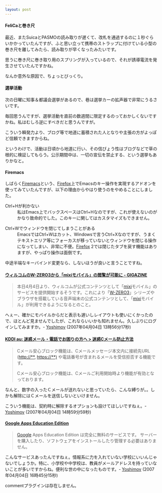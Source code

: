 ```yaml
---
layout: post
---
```

<h4>FeliCaと巻き尺</h4>
<p>最近、またSuicaとPASMOの読み取りが遅くて、改札を通過するのに１秒ぐらいかかっていたんですが、ふと思い立って携帯のストラップに付けている小型の巻き尺を離してみたら、読み取りが早くなったみたいです。</p>
<p>思うに巻き尺に巻き取り用のスプリングが入っているので、それが誘導電流を発生させていたんですかね。</p>
<p>なんか意外な原因で、ちょっとびっくり。</p>
<h4>選挙活動</h4>
<p>次の日曜に知事＆都議会選挙があるので、巷は選挙カーの拡声器で非常にうるさいです。</p>
<p>毎回思うんですが、選挙活動を直前の数週間に限定するのっておかしくないですかね。私はむしろ逆にすべきだと思うんですが。</p>
<p>こういう瞬発力より、ブログ等で地道に蓄積された人となりや主張の方がよっぽど信頼できますからね。</p>
<p>というわけで、活動は日頃から地道に行い、その信ぴょう性はブログなどで草の根的に検証してもらう。公示期間中は、一切の宣伝を禁止する、という選挙もありかなと。</p>
<h4>Firemacs</h4>
<p>しばらく<a href="https://addons.mozilla.org/ja/firefox/addon/4141">Firemacs</a>という、<a href="http://www.mozilla-japan.org/products/firefox/">Firefox</a>上でEmacsのキー操作を実現するアドオンを使ってみていたんですが、以下の理由からやはり使うのをやめることにしました。</p>
<dl>
<dt>Ctrl+Hが利かない</dt>
<dd> 私はEmacs上でバックスペースはCtrl+Hなのですが、これが使えないのがかなり致命的でした。このキーに関してはカスタマイズもできません。</dd>
</dl>
<dl>
<dt>Ctrl+Wでウィンドウを閉じてしまうことがある</dt>
<dd> EmacsではCtrl+Wはカット、Windowsで言うCtrl+Xなのですが、うまくテキストエリア等にフォーカスが移っていないとウィンドウを閉じる操作になってしまい、非常に不便。<a href="http://www.mozilla-japan.org/products/firefox/">Firefox</a> 2では閉じたタブを戻す機能はありますが、やっぱり操作は面倒です。</dd>
</dl>
<p>中途半端なキーバインド変更なら、しないほうが良いと言うことですね。</p>
<h4><a href="http://gigazine.net/index.php?/news/comments/20070404_willcom_mixi/">ウィルコムのW-ZERO3から「mixiモバイル」の閲覧が可能に - GIGAZINE</a></h4>
<blockquote><p>本日4月4日より、ウィルコムが公式コンテンツとして「<a href="http://mixi.jp">mixi</a>モバイル」のサービスを提供開始するそうです。これにより「<a href="/?page=SHARP+WS003SH" class="wikipage">W-ZERO3</a>」シリーズやブラウザを搭載している音声端末の公式コンテンツとして、「<a href="http://mixi.jp">mixi</a>モバイル」が利用できるようになるとのこと。</p>
</blockquote>
<p>へぇー、確かにモバイルからだと表示も遅いしレイアウトも使いにくかったので、ほとんど見ませんでしたが、これならいいかも知れません。久しぶりにログインしてみますか。- <a href="/?page=Yoshimov" class="wikipage">Yoshimov</a> (2007年04月04日 13時56分17秒)</p>
<h4><a href="http://www.au.kddi.com/notice/meiwaku/cmail/index.html">KDDI au: 迷惑メール・電話でお困りの方へ &gt; 迷惑Cメール防止方法</a></h4>
<blockquote><p>Cメール安心ブロック機能は、Cメールメッセージ本文内に接続先URL (<a href="http://**,">http://**,</a> <a href="https://**)">https://**)</a> や電話番号が含まれるメールを受信拒否する機能です。</p>
<p>Cメール安心ブロック機能は、Cメールご利用開始時より機能が有効となっております。</p>
</blockquote>
<p>なんと、数字の入ったＣメールが送れないと思っていたら、こんな縛りが。。しかも解除にはＣメールを送信しないといけません。</p>
<p>こういう機能は、契約時に解除するオプションも設けてほしいですねぇ。- <a href="/?page=Yoshimov" class="wikipage">Yoshimov</a> (2007年04月04日 14時59分59秒)</p>
<h4><a href="https://www.google.com/a/help/intl/ja/edu/features.html">Google Apps Education Edition</a></h4>
<blockquote><p><a href="http://www.google.co.jp/">Google</a> Apps Education Edition は完全に無料のサービスです。 サーバーを購入したり、ソフトウェアをインストールしたり管理する必要はありません。</p>
</blockquote>
<p>こんなサービスあったんですねぇ。情報系に力を入れていない学校にいいんじゃないでしょうか。特に、小学校や中学校は、教員がメールアドレスを持っていないことが多いですからね。便利な世の中になったものです。- <a href="/?page=Yoshimov" class="wikipage">Yoshimov</a> (2007年04月04日 16時45分15秒)</p>
<p><span class="error">commentプラグインは存在しません。</span> </p>
